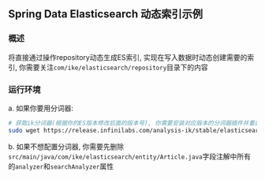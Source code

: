 ## Spring Data Elasticsearch 动态索引示例


### 概述
将直接通过操作repository动态生成ES索引, 实现在写入数据时动态创建需要的索引, 你需要关注`com/ike/elasticsearch/repository`目录下的内容


### 运行环境
a. 如果你要用分词器: 
```bash
# 获取ik分词器(根据你的ES版本修改后面的版本号), 你需要安装对应版本的分词器插件并重启ES
sudo wget https://release.infinilabs.com/analysis-ik/stable/elasticsearch-analysis-ik-9.0.2.zip
```

b. 如果不想配置分词器, 你需要先删除`src/main/java/com/ike/elasticsearch/entity/Article.java`字段注解中所有的`analyzer`和`searchAnalyzer`属性

